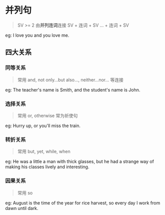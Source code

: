 # 并列句
> SV >= 2 由**并列连词**连接
> SV + 连词 + SV ... + 连词 + SV

eg: I love you and you love me.

## 四大关系

### 同等关系

> 常用 and, not only...but also..., neither...nor... 等连接

eg: The teacher's name is Smith, and the student's name is John.


### 选择关系

> 常用 or, otherwise
> 常为祈使句

eg: Hurry up, or you'll miss the train.

### 转折关系

> 常用 but, yet, while, when

eg: He was a little a man with thick glasses, but he had a strange way of
    making his classes lively and interesting.

### 因果关系

> 常用 so

eg: August is the time of the year for rice harvest, so every day I work from dawn until dark.

